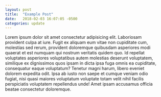 ```yaml
---
layout: post
title:  "Example Post"
date:   2018-02-03 16:07:05 -0500
categories: update
---
```

Lorem ipsum dolor sit amet consectetur adipisicing elit. Laboriosam provident culpa at iure. Fugit ex aliquam eum vitae non cupiditate cum, molestias sed rerum, provident doloremque quibusdam asperiores modi quaerat et est numquam qui nostrum veritatis quidem quo. Id repellat voluptates asperiores voluptatibus autem molestias deserunt voluptatem, similique ex dignissimos quos ipsam in dicta ipsa fuga omnis ea cupiditate, consequatur eaque voluptatum? Tenetur magni harum, libero eveniet dolorem expedita odit. Ipsa ab iusto non saepe et cumque veniam odio fugiat, nisi quasi maiores voluptatum voluptate totam velit nihil facilis perspiciatis voluptatem repellendus unde! Amet ipsam accusamus officia beatae consectetur doloremque.